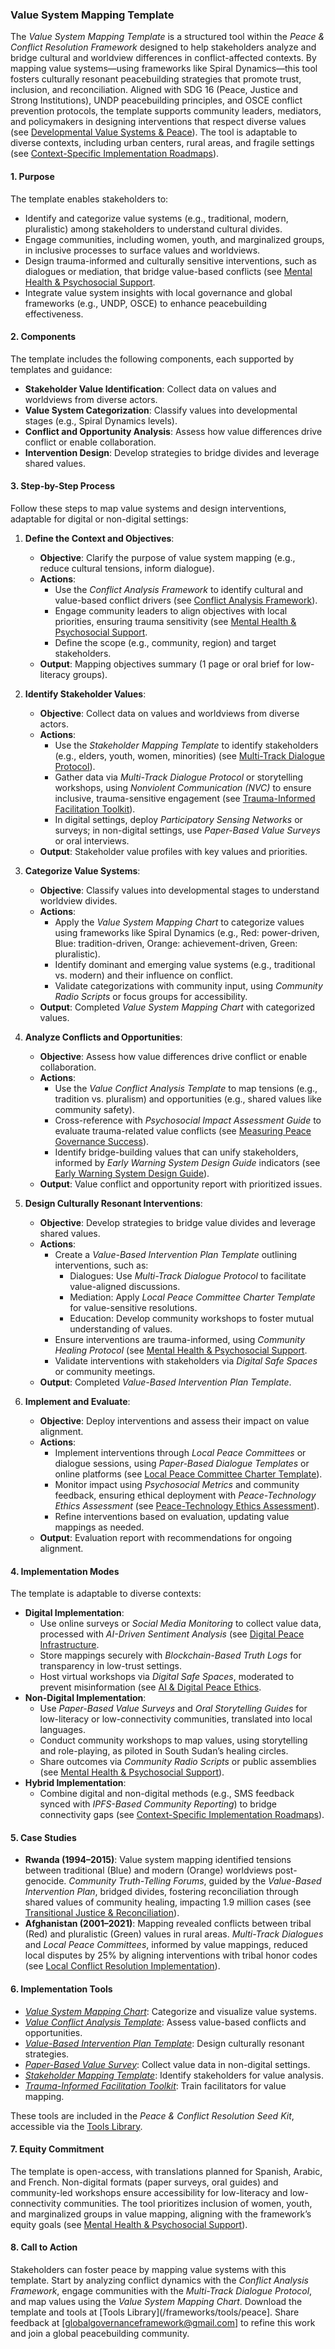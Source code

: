### Value System Mapping Template

The *Value System Mapping Template* is a structured tool within the *Peace & Conflict Resolution Framework* designed to help stakeholders analyze and bridge cultural and worldview differences in conflict-affected contexts. By mapping value systems—using frameworks like Spiral Dynamics—this tool fosters culturally resonant peacebuilding strategies that promote trust, inclusion, and reconciliation. Aligned with SDG 16 (Peace, Justice and Strong Institutions), UNDP peacebuilding principles, and OSCE conflict prevention protocols, the template supports community leaders, mediators, and policymakers in designing interventions that respect diverse values (see [Developmental Value Systems & Peace](/frameworks/docs/implementation/peace#developmental-value-systems)). The tool is adaptable to diverse contexts, including urban centers, rural areas, and fragile settings (see [Context-Specific Implementation Roadmaps](/frameworks/docs/implementation/peace#context-specific-roadmaps)).

#### 1. Purpose
The template enables stakeholders to:
- Identify and categorize value systems (e.g., traditional, modern, pluralistic) among stakeholders to understand cultural divides.
- Engage communities, including women, youth, and marginalized groups, in inclusive processes to surface values and worldviews.
- Design trauma-informed and culturally sensitive interventions, such as dialogues or mediation, that bridge value-based conflicts (see [Mental Health & Psychosocial Support](/frameworks/docs/implementation/peace#mental-health]).
- Integrate value system insights with local governance and global frameworks (e.g., UNDP, OSCE) to enhance peacebuilding effectiveness.

#### 2. Components
The template includes the following components, each supported by templates and guidance:
- **Stakeholder Value Identification**: Collect data on values and worldviews from diverse actors.
- **Value System Categorization**: Classify values into developmental stages (e.g., Spiral Dynamics levels).
- **Conflict and Opportunity Analysis**: Assess how value differences drive conflict or enable collaboration.
- **Intervention Design**: Develop strategies to bridge divides and leverage shared values.

#### 3. Step-by-Step Process
Follow these steps to map value systems and design interventions, adaptable for digital or non-digital settings:

1. **Define the Context and Objectives**:
   - **Objective**: Clarify the purpose of value system mapping (e.g., reduce cultural tensions, inform dialogue).
   - **Actions**:
     - Use the *Conflict Analysis Framework* to identify cultural and value-based conflict drivers (see [Conflict Analysis Framework](/frameworks/docs/implementation/peace#conflict-analysis-framework)).
     - Engage community leaders to align objectives with local priorities, ensuring trauma sensitivity (see [Mental Health & Psychosocial Support](/frameworks/docs/implementation/peace#mental-health]).
     - Define the scope (e.g., community, region) and target stakeholders.
   - **Output**: Mapping objectives summary (1 page or oral brief for low-literacy groups).

2. **Identify Stakeholder Values**:
   - **Objective**: Collect data on values and worldviews from diverse actors.
   - **Actions**:
     - Use the *Stakeholder Mapping Template* to identify stakeholders (e.g., elders, youth, women, minorities) (see [Multi-Track Dialogue Protocol](/frameworks/docs/implementation/peace#multi-track-dialogue-protocol)).
     - Gather data via *Multi-Track Dialogue Protocol* or storytelling workshops, using *Nonviolent Communication (NVC)* to ensure inclusive, trauma-sensitive engagement (see [Trauma-Informed Facilitation Toolkit](/frameworks/docs/implementation/peace#trauma-informed-toolkit)).
     - In digital settings, deploy *Participatory Sensing Networks* or surveys; in non-digital settings, use *Paper-Based Value Surveys* or oral interviews.
   - **Output**: Stakeholder value profiles with key values and priorities.

3. **Categorize Value Systems**:
   - **Objective**: Classify values into developmental stages to understand worldview divides.
   - **Actions**:
     - Apply the *Value System Mapping Chart* to categorize values using frameworks like Spiral Dynamics (e.g., Red: power-driven, Blue: tradition-driven, Orange: achievement-driven, Green: pluralistic).
     - Identify dominant and emerging value systems (e.g., traditional vs. modern) and their influence on conflict.
     - Validate categorizations with community input, using *Community Radio Scripts* or focus groups for accessibility.
   - **Output**: Completed *Value System Mapping Chart* with categorized values.

4. **Analyze Conflicts and Opportunities**:
   - **Objective**: Assess how value differences drive conflict or enable collaboration.
   - **Actions**:
     - Use the *Value Conflict Analysis Template* to map tensions (e.g., tradition vs. pluralism) and opportunities (e.g., shared values like community safety).
     - Cross-reference with *Psychosocial Impact Assessment Guide* to evaluate trauma-related value conflicts (see [Measuring Peace Governance Success](/frameworks/docs/implementation/peace#measuring-success)).
     - Identify bridge-building values that can unify stakeholders, informed by *Early Warning System Design Guide* indicators (see [Early Warning System Design Guide](/frameworks/docs/implementation/peace#early-warning-system-design-guide)).
   - **Output**: Value conflict and opportunity report with prioritized issues.

5. **Design Culturally Resonant Interventions**:
   - **Objective**: Develop strategies to bridge value divides and leverage shared values.
   - **Actions**:
     - Create a *Value-Based Intervention Plan Template* outlining interventions, such as:
       - Dialogues: Use *Multi-Track Dialogue Protocol* to facilitate value-aligned discussions.
       - Mediation: Apply *Local Peace Committee Charter Template* for value-sensitive resolutions.
       - Education: Develop community workshops to foster mutual understanding of values.
     - Ensure interventions are trauma-informed, using *Community Healing Protocol* (see [Mental Health & Psychosocial Support](/frameworks/docs/implementation/peace#mental-health]).
     - Validate interventions with stakeholders via *Digital Safe Spaces* or community meetings.
   - **Output**: Completed *Value-Based Intervention Plan Template*.

6. **Implement and Evaluate**:
   - **Objective**: Deploy interventions and assess their impact on value alignment.
   - **Actions**:
     - Implement interventions through *Local Peace Committees* or dialogue sessions, using *Paper-Based Dialogue Templates* or online platforms (see [Local Peace Committee Charter Template](/frameworks/docs/implementation/peace#local-peace-committee-charter-template)).
     - Monitor impact using *Psychosocial Metrics* and community feedback, ensuring ethical deployment with *Peace-Technology Ethics Assessment* (see [Peace-Technology Ethics Assessment](/frameworks/docs/implementation/peace#peace-technology-ethics-assessment)).
     - Refine interventions based on evaluation, updating value mappings as needed.
   - **Output**: Evaluation report with recommendations for ongoing alignment.

#### 4. Implementation Modes
The template is adaptable to diverse contexts:
- **Digital Implementation**:
  - Use online surveys or *Social Media Monitoring* to collect value data, processed with *AI-Driven Sentiment Analysis* (see [Digital Peace Infrastructure](/frameworks/docs/implementation/peace#digital-infrastructure]).
  - Store mappings securely with *Blockchain-Based Truth Logs* for transparency in low-trust settings.
  - Host virtual workshops via *Digital Safe Spaces*, moderated to prevent misinformation (see [AI & Digital Peace Ethics](/frameworks/docs/implementation/peace#ai-ethics]).
- **Non-Digital Implementation**:
  - Use *Paper-Based Value Surveys* and *Oral Storytelling Guides* for low-literacy or low-connectivity communities, translated into local languages.
  - Conduct community workshops to map values, using storytelling and role-playing, as piloted in South Sudan’s healing circles.
  - Share outcomes via *Community Radio Scripts* or public assemblies (see [Mental Health & Psychosocial Support](/frameworks/docs/implementation/peace#mental-health)).
- **Hybrid Implementation**:
  - Combine digital and non-digital methods (e.g., SMS feedback synced with *IPFS-Based Community Reporting*) to bridge connectivity gaps (see [Context-Specific Implementation Roadmaps](/frameworks/docs/implementation/peace#context-specific-roadmaps)).

#### 5. Case Studies
- **Rwanda (1994–2015)**: Value system mapping identified tensions between traditional (Blue) and modern (Orange) worldviews post-genocide. *Community Truth-Telling Forums*, guided by the *Value-Based Intervention Plan*, bridged divides, fostering reconciliation through shared values of community healing, impacting 1.9 million cases (see [Transitional Justice & Reconciliation](/frameworks/docs/implementation/peace#transitional-justice)).
- **Afghanistan (2001–2021)**: Mapping revealed conflicts between tribal (Red) and pluralistic (Green) values in rural areas. *Multi-Track Dialogues* and *Local Peace Committees*, informed by value mappings, reduced local disputes by 25% by aligning interventions with tribal honor codes (see [Local Conflict Resolution Implementation](/frameworks/docs/implementation/peace#local-implementation)).

#### 6. Implementation Tools
- *[Value System Mapping Chart](/frameworks/tools/peace/value-system-mapping-chart-en.pdf)*: Categorize and visualize value systems.
- *[Value Conflict Analysis Template](/frameworks/tools/peace/value-conflict-analysis-template-en.pdf)*: Assess value-based conflicts and opportunities.
- *[Value-Based Intervention Plan Template](/frameworks/tools/peace/value-based-intervention-plan-template-en.pdf)*: Design culturally resonant strategies.
- *[Paper-Based Value Survey](/frameworks/tools/peace/paper-based-value-survey-en.pdf)*: Collect value data in non-digital settings.
- *[Stakeholder Mapping Template](/frameworks/tools/peace/stakeholder-mapping-template-en.pdf)*: Identify stakeholders for value analysis.
- *[Trauma-Informed Facilitation Toolkit](/frameworks/tools/peace/trauma-informed-toolkit-en.pdf)*: Train facilitators for value mapping.

These tools are included in the *Peace & Conflict Resolution Seed Kit*, accessible via the [Tools Library](/frameworks/tools/peace).

#### 7. Equity Commitment
The template is open-access, with translations planned for Spanish, Arabic, and French. Non-digital formats (paper surveys, oral guides) and community-led workshops ensure accessibility for low-literacy and low-connectivity communities. The tool prioritizes inclusion of women, youth, and marginalized groups in value mapping, aligning with the framework’s equity goals (see [Mental Health & Psychosocial Support](/frameworks/docs/implementation/peace#mental-health)).

#### 8. Call to Action
Stakeholders can foster peace by mapping value systems with this template. Start by analyzing conflict dynamics with the *Conflict Analysis Framework*, engage communities with the *Multi-Track Dialogue Protocol*, and map values using the *Value System Mapping Chart*. Download the template and tools at [Tools Library](/frameworks/tools/peace]. Share feedback at [globalgovernanceframework@gmail.com] to refine this work and join a global peacebuilding community.